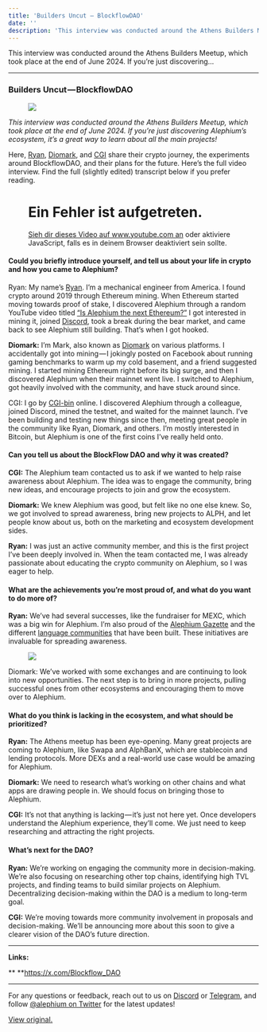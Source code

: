 ```yaml
---
title: 'Builders Uncut — BlockflowDAO'
date: ''
description: 'This interview was conducted around the Athens Builders Meetup, which took place at the end of June 2024. If you’re just discovering…'
---
```


This interview was conducted around the Athens Builders Meetup, which took place at the end of June 2024. If you’re just discovering…

---

### Builders Uncut — BlockflowDAO

<figure id="8e38" class="graf graf--figure graf-after--h3">
<img src="https://cdn-images-1.medium.com/max/800/1*6TxkjUt7-V-XfLen2u5sXQ.png" class="graf-image" data-image-id="1*6TxkjUt7-V-XfLen2u5sXQ.png" data-width="1921" data-height="1080" />
</figure>

_This interview was conducted around the Athens Builders Meetup, which took place at the end of June 2024. If you’re just discovering Alephium’s ecosystem, it’s a great way to learn about all the main projects!_

Here, <a href="https://x.com/ryan_alph" class="markup--anchor markup--p-anchor" data-href="https://x.com/ryan_alph" rel="noopener" target="_blank">Ryan</a>, <a href="https://x.com/diomark" class="markup--anchor markup--p-anchor" data-href="https://x.com/diomark" rel="noopener" target="_blank">Diomark</a>, and <a href="https://x.com/cg1_bin" class="markup--anchor markup--p-anchor" data-href="https://x.com/cg1_bin" rel="noopener" target="_blank">CGI</a> share their crypto journey, the experiments around BlockflowDAO, and their plans for the future. Here’s the full video interview. Find the full (slightly edited) transcript below if you prefer reading.

<figure id="83f0" class="graf graf--figure graf--iframe graf-after--p">

<h1 id="ein-fehler-ist-aufgetreten." class="message">Ein Fehler ist aufgetreten.</h1>
<a href="https://www.youtube.com/watch?v=dP3v5mk-aJE" target="_blank">Sieh dir dieses Video auf www.youtube.com an</a> oder aktiviere JavaScript, falls es in deinem Browser deaktiviert sein sollte.
</figure>

#### Could you briefly introduce yourself, and tell us about your life in crypto and how you came to Alephium?

Ryan: My name’s <a href="https://x.com/ryan_alph" class="markup--anchor markup--p-anchor" data-href="https://x.com/ryan_alph" rel="noopener" target="_blank">Ryan</a>. I’m a mechanical engineer from America. I found crypto around 2019 through Ethereum mining. When Ethereum started moving towards proof of stake, I discovered Alephium through a random YouTube video titled <a href="https://www.youtube.com/watch?v=RwBtEu5JRlk" class="markup--anchor markup--p-anchor" data-href="https://www.youtube.com/watch?v=RwBtEu5JRlk" rel="noopener" target="_blank">“Is Alephium the next Ethereum?”</a> I got interested in mining it, joined <a href="http://alephium.org/discord" class="markup--anchor markup--p-anchor" data-href="http://alephium.org/discord" rel="noopener" target="_blank">Discord</a>, took a break during the bear market, and came back to see Alephium still building. That’s when I got hooked.

**Diomark:** I’m Mark, also known as <a href="https://x.com/diomark" class="markup--anchor markup--p-anchor" data-href="https://x.com/diomark" rel="noopener" target="_blank">Diomark</a> on various platforms. I accidentally got into mining — I jokingly posted on Facebook about running gaming benchmarks to warm up my cold basement, and a friend suggested mining. I started mining Ethereum right before its big surge, and then I discovered Alephium when their mainnet went live. I switched to Alephium, got heavily involved with the community, and have stuck around since.

CGI: I go by <a href="https://x.com/cg1_bin" class="markup--anchor markup--p-anchor" data-href="https://x.com/cg1_bin" rel="noopener" target="_blank">CGI-bin</a> online. I discovered Alephium through a colleague, joined Discord, mined the testnet, and waited for the mainnet launch. I’ve been building and testing new things since then, meeting great people in the community like Ryan, Diomark, and others. I’m mostly interested in Bitcoin, but Alephium is one of the first coins I’ve really held onto.

#### Can you tell us about the BlockFlow DAO and why it was created?

**CGI:** The Alephium team contacted us to ask if we wanted to help raise awareness about Alephium. The idea was to engage the community, bring new ideas, and encourage projects to join and grow the ecosystem.

**Diomark:** We knew Alephium was good, but felt like no one else knew. So, we got involved to spread awareness, bring new projects to ALPH, and let people know about us, both on the marketing and ecosystem development sides.

**Ryan:** I was just an active community member, and this is the first project I’ve been deeply involved in. When the team contacted me, I was already passionate about educating the crypto community on Alephium, so I was eager to help.

#### What are the achievements you’re most proud of, and what do you want to do more of?

**Ryan:** We’ve had several successes, like the fundraiser for MEXC, which was a big win for Alephium. I’m also proud of the <a href="https://alephiumgazette.com/" class="markup--anchor markup--p-anchor" data-href="https://alephiumgazette.com/" rel="noopener" target="_blank">Alephium Gazette</a> and the different <a href="https://x.com/alephium/status/1818326917881196594" class="markup--anchor markup--p-anchor" data-href="https://x.com/alephium/status/1818326917881196594" rel="noopener" target="_blank">language communities</a> that have been built. These initiatives are invaluable for spreading awareness.

<figure id="814f" class="graf graf--figure graf-after--p">
<img src="https://cdn-images-1.medium.com/max/800/1*FRfwGj-UwPZmkib4s6wj5Q.png" class="graf-image" data-image-id="1*FRfwGj-UwPZmkib4s6wj5Q.png" data-width="1895" data-height="956" />
</figure>

Diomark: We’ve worked with some exchanges and are continuing to look into new opportunities. The next step is to bring in more projects, pulling successful ones from other ecosystems and encouraging them to move over to Alephium.

#### What do you think is lacking in the ecosystem, and what should be prioritized?

**Ryan:** The Athens meetup has been eye-opening. Many great projects are coming to Alephium, like Swapa and AlphBanX, which are stablecoin and lending protocols. More DEXs and a real-world use case would be amazing for Alephium.

**Diomark:** We need to research what’s working on other chains and what apps are drawing people in. We should focus on bringing those to Alephium.

**CGI:** It’s not that anything is lacking — it’s just not here yet. Once developers understand the Alephium experience, they’ll come. We just need to keep researching and attracting the right projects.

#### What’s next for the DAO?

**Ryan:** We’re working on engaging the community more in decision-making. We’re also focusing on researching other top chains, identifying high TVL projects, and finding teams to build similar projects on Alephium. Decentralizing decision-making within the DAO is a medium to long-term goal.

**CGI:** We’re moving towards more community involvement in proposals and decision-making. We’ll be announcing more about this soon to give a clearer vision of the DAO’s future direction.

---

**Links:**

\*\* \*\*<a href="https://x.com/Blockflow_DAO" class="markup--anchor markup--p-anchor" data-href="https://x.com/Blockflow_DAO" rel="noopener" target="_blank">https://x.com/Blockflow_DAO</a>

---

For any questions or feedback, reach out to us on <a href="http://alephium.org/discord" class="markup--anchor markup--p-anchor" data-href="http://alephium.org/discord" rel="noopener ugc nofollow noopener" target="_blank">Discord</a> or <a href="https://t.me/alephiumgroup" class="markup--anchor markup--p-anchor" data-href="https://t.me/alephiumgroup" rel="noopener ugc nofollow noopener" target="_blank">Telegram</a>, and follow <a href="https://x.com/alephium" class="markup--anchor markup--p-anchor" data-href="https://x.com/alephium" rel="noopener ugc nofollow noopener" target="_blank">@alephium on Twitter</a> for the latest updates!

[View original.](https://medium.com/p/57c67d8d6d8b)

